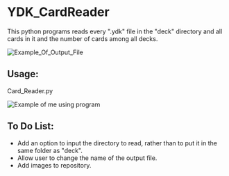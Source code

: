 # YDK_CardReader

This python programs reads every ".ydk" file in the "deck" directory and all cards in it and the number of cards among all decks.

![Example_Of_Output_File](https://i.imgur.com/UJfPSul.png)

## Usage: 
Card_Reader.py

![Example of me using program](https://i.imgur.com/gyVcE3q.png)

## To Do List:
- Add an option to input the directory to read, rather than to put it in the same folder as "deck".
- Allow user to change the name of the output file.
- Add images to repository.
  

